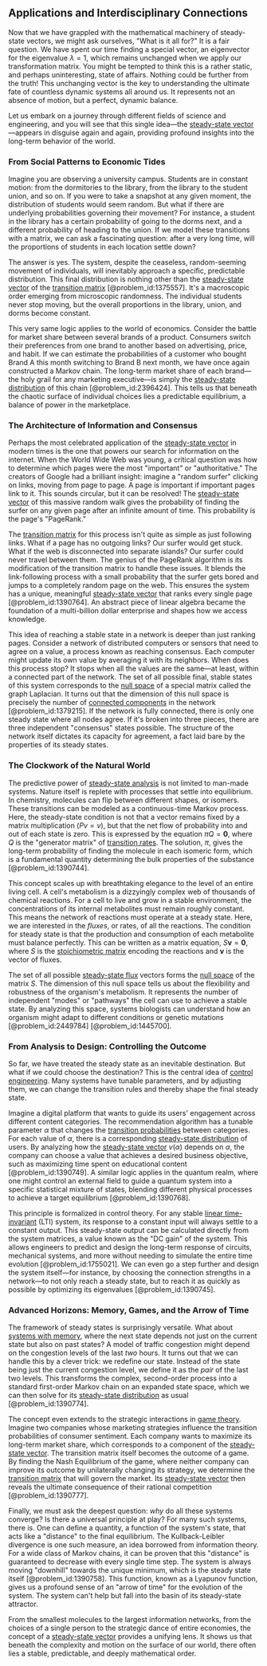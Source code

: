 ## Applications and Interdisciplinary Connections

Now that we have grappled with the mathematical machinery of steady-state vectors, we might ask ourselves, "What is it all for?" It is a fair question. We have spent our time finding a special vector, an eigenvector for the eigenvalue $\lambda=1$, which remains unchanged when we apply our transformation matrix. You might be tempted to think this is a rather static, and perhaps uninteresting, state of affairs. Nothing could be further from the truth! This unchanging vector is the key to understanding the ultimate fate of countless dynamic systems all around us. It represents not an absence of motion, but a perfect, dynamic balance.

Let us embark on a journey through different fields of science and engineering, and you will see that this single idea—the [steady-state vector](@article_id:148585)—appears in disguise again and again, providing profound insights into the long-term behavior of the world.

### From Social Patterns to Economic Tides

Imagine you are observing a university campus. Students are in constant motion: from the dormitories to the library, from the library to the student union, and so on. If you were to take a snapshot at any given moment, the distribution of students would seem random. But what if there are underlying probabilities governing their movement? For instance, a student in the library has a certain probability of going to the dorms next, and a different probability of heading to the union. If we model these transitions with a matrix, we can ask a fascinating question: after a very long time, will the proportions of students in each location settle down?

The answer is yes. The system, despite the ceaseless, random-seeming movement of individuals, will inevitably approach a specific, predictable distribution. This final distribution is nothing other than the [steady-state vector](@article_id:148585) of the [transition matrix](@article_id:145931) [@problem_id:1375557]. It's a macroscopic order emerging from microscopic randomness. The individual students never stop moving, but the overall proportions in the library, union, and dorms become constant.

This very same logic applies to the world of economics. Consider the battle for market share between several brands of a product. Consumers switch their preferences from one brand to another based on advertising, price, and habit. If we can estimate the probabilities of a customer who bought Brand A this month switching to Brand B next month, we have once again constructed a Markov chain. The long-term market share of each brand—the holy grail for any marketing executive—is simply the [steady-state distribution](@article_id:152383) of this chain [@problem_id:2396424]. This tells us that beneath the chaotic surface of individual choices lies a predictable equilibrium, a balance of power in the marketplace.

### The Architecture of Information and Consensus

Perhaps the most celebrated application of the [steady-state vector](@article_id:148585) in modern times is the one that powers our search for information on the internet. When the World Wide Web was young, a critical question was how to determine which pages were the most "important" or "authoritative." The creators of Google had a brilliant insight: imagine a "random surfer" clicking on links, moving from page to page. A page is important if important pages link to it. This sounds circular, but it can be resolved! The [steady-state vector](@article_id:148585) of this massive random walk gives the probability of finding the surfer on any given page after an infinite amount of time. This probability is the page's "PageRank."

The [transition matrix](@article_id:145931) for this process isn't quite as simple as just following links. What if a page has no outgoing links? Our surfer would get stuck. What if the web is disconnected into separate islands? Our surfer could never travel between them. The genius of the PageRank algorithm is its modification of the transition matrix to handle these issues. It blends the link-following process with a small probability that the surfer gets bored and jumps to a completely random page on the web. This ensures the system has a unique, meaningful [steady-state vector](@article_id:148585) that ranks every single page [@problem_id:1390764]. An abstract piece of linear algebra became the foundation of a multi-billion dollar enterprise and shapes how we access knowledge.

This idea of reaching a stable state in a network is deeper than just ranking pages. Consider a network of distributed computers or sensors that need to agree on a value, a process known as reaching consensus. Each computer might update its own value by averaging it with its neighbors. When does this process stop? It stops when all the values are the same—at least, within a connected part of the network. The set of all possible final, stable states of this system corresponds to the [null space](@article_id:150982) of a special matrix called the graph Laplacian. It turns out that the dimension of this null space is precisely the number of [connected components](@article_id:141387) in the network [@problem_id:1379215]. If the network is fully connected, there is only one steady state where all nodes agree. If it's broken into three pieces, there are three independent "consensus" states possible. The structure of the network itself dictates its capacity for agreement, a fact laid bare by the properties of its steady states.

### The Clockwork of the Natural World

The predictive power of [steady-state analysis](@article_id:270980) is not limited to man-made systems. Nature itself is replete with processes that settle into equilibrium. In chemistry, molecules can flip between different shapes, or isomers. These transitions can be modeled as a continuous-time Markov process. Here, the steady-state condition is not that a vector remains fixed by a matrix multiplication ($Pv=v$), but that the net flow of probability into and out of each state is zero. This is expressed by the equation $\pi Q = \mathbf{0}$, where $Q$ is the "generator matrix" of [transition rates](@article_id:161087). The solution, $\pi$, gives the long-term probability of finding the molecule in each isomeric form, which is a fundamental quantity determining the bulk properties of the substance [@problem_id:1390744].

This concept scales up with breathtaking elegance to the level of an entire living cell. A cell's metabolism is a dizzyingly complex web of thousands of chemical reactions. For a cell to live and grow in a stable environment, the concentrations of its internal metabolites must remain roughly constant. This means the network of reactions must operate at a steady state. Here, we are interested in the *fluxes*, or rates, of all the reactions. The condition for steady state is that the production and consumption of each metabolite must balance perfectly. This can be written as a matrix equation, $S \mathbf{v} = \mathbf{0}$, where $S$ is the [stoichiometric matrix](@article_id:154666) encoding the reactions and $\mathbf{v}$ is the vector of fluxes.

The set of all possible [steady-state flux](@article_id:183505) vectors forms the [null space](@article_id:150982) of the matrix $S$. The dimension of this null space tells us about the flexibility and robustness of the organism's metabolism. It represents the number of independent "modes" or "pathways" the cell can use to achieve a stable state. By analyzing this space, systems biologists can understand how an organism might adapt to different conditions or genetic mutations [@problem_id:2449784] [@problem_id:1445700].

### From Analysis to Design: Controlling the Outcome

So far, we have treated the steady state as an inevitable destination. But what if we could choose the destination? This is the central idea of [control engineering](@article_id:149365). Many systems have tunable parameters, and by adjusting them, we can change the transition rules and thereby shape the final steady state.

Imagine a digital platform that wants to guide its users' engagement across different content categories. The recommendation algorithm has a tunable parameter $\alpha$ that changes the [transition probabilities](@article_id:157800) between categories. For each value of $\alpha$, there is a corresponding [steady-state distribution](@article_id:152383) of users. By analyzing how the [steady-state vector](@article_id:148585) $v(\alpha)$ depends on $\alpha$, the company can choose a value that achieves a desired business objective, such as maximizing time spent on educational content [@problem_id:1390749]. A similar logic applies in the quantum realm, where one might control an external field to guide a quantum system into a specific statistical mixture of states, blending different physical processes to achieve a target equilibrium [@problem_id:1390768].

This principle is formalized in control theory. For any stable [linear time-invariant](@article_id:275793) (LTI) system, its response to a constant input will always settle to a constant output. This steady-state output can be calculated directly from the system matrices, a value known as the "DC gain" of the system. This allows engineers to predict and design the long-term response of circuits, mechanical systems, and more without needing to simulate the entire time evolution [@problem_id:1755021]. We can even go a step further and design the system itself—for instance, by choosing the connection strengths in a network—to not only reach a steady state, but to reach it as quickly as possible by optimizing its eigenvalues [@problem_id:1390745].

### Advanced Horizons: Memory, Games, and the Arrow of Time

The framework of steady states is surprisingly versatile. What about [systems with memory](@article_id:272560), where the next state depends not just on the current state but also on past states? A model of traffic congestion might depend on the congestion levels of the last *two* hours. It turns out that we can handle this by a clever trick: we redefine our state. Instead of the state being just the current congestion level, we define it as the *pair* of the last two levels. This transforms the complex, second-order process into a standard first-order Markov chain on an expanded state space, which we can then solve for its [steady-state distribution](@article_id:152383) as usual [@problem_id:1390774].

The concept even extends to the strategic interactions in [game theory](@article_id:140236). Imagine two companies whose marketing strategies influence the transition probabilities of consumer sentiment. Each company wants to maximize its long-term market share, which corresponds to a component of the [steady-state vector](@article_id:148585). The transition matrix itself becomes the outcome of a game. By finding the Nash Equilibrium of the game, where neither company can improve its outcome by unilaterally changing its strategy, we determine the [transition matrix](@article_id:145931) that will govern the market. Its [steady-state vector](@article_id:148585) then reveals the ultimate consequence of their rational competition [@problem_id:1390777].

Finally, we must ask the deepest question: *why* do all these systems converge? Is there a universal principle at play? For many such systems, there is. One can define a quantity, a function of the system's state, that acts like a "distance" to the final equilibrium. The Kullback-Leibler divergence is one such measure, an idea borrowed from information theory. For a wide class of Markov chains, it can be proven that this "distance" is guaranteed to decrease with every single time step. The system is always moving "downhill" towards the unique minimum, which is the steady state itself [@problem_id:1390758]. This function, known as a Lyapunov function, gives us a profound sense of an "arrow of time" for the evolution of the system. The system can't help but fall into the basin of its steady-state attractor.

From the smallest molecules to the largest information networks, from the choices of a single person to the strategic dance of entire economies, the concept of a [steady-state vector](@article_id:148585) provides a unifying lens. It shows us that beneath the complexity and motion on the surface of our world, there often lies a stable, predictable, and deeply mathematical order.